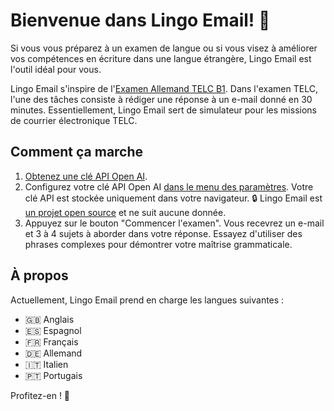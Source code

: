# Bienvenue dans Lingo Email! 👋

Si vous vous préparez à un examen de langue ou si vous visez à améliorer vos compétences en écriture dans une langue étrangère, Lingo Email est l'outil idéal pour vous.

Lingo Email s'inspire de l'[Examen Allemand TELC B1](https://www.telc.net/sprachpruefungen/deutsch/zertifikat-deutsch-telc-deutsch-b1). Dans l'examen TELC, l'une des tâches consiste à rédiger une réponse à un e-mail donné en 30 minutes. Essentiellement, Lingo Email sert de simulateur pour les missions de courrier électronique TELC.

## Comment ça marche

1. [Obtenez une clé API Open AI](https://help.openai.com/en/articles/4936850-where-do-i-find-my-api-key).
2. Configurez votre clé API Open AI [dans le menu des paramètres](#settings). Votre clé API est stockée uniquement dans votre navigateur. 🔒 Lingo Email est [un projet open source](https://github.com/makaroni4/lingo-email) et ne suit aucune donnée.
3. Appuyez sur le bouton "Commencer l'examen". Vous recevrez un e-mail et 3 à 4 sujets à aborder dans votre réponse. Essayez d'utiliser des phrases complexes pour démontrer votre maîtrise grammaticale.

## À propos

Actuellement, Lingo Email prend en charge les langues suivantes :

* 🇬🇧 Anglais
* 🇪🇸 Espagnol
* 🇫🇷 Français
* 🇩🇪 Allemand
* 🇮🇹 Italien
* 🇵🇹 Portugais

Profitez-en ! 💌

